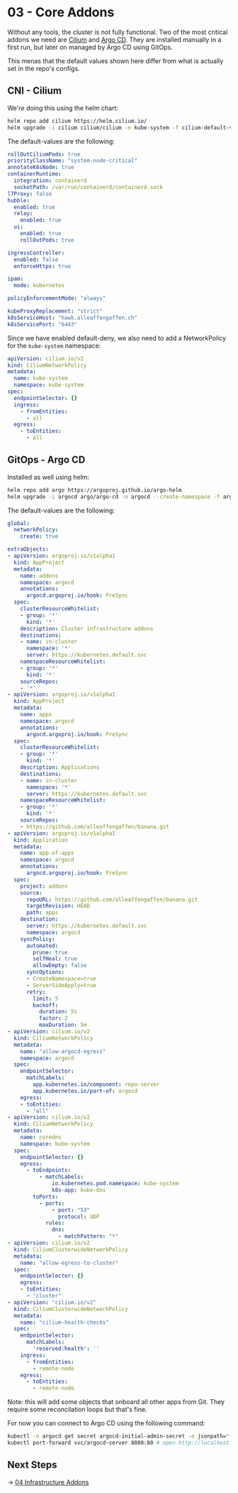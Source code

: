 # 03 - Core Addons

Without any tools, the cluster is not fully functional. Two of the most critical addons we need are [Cilium](https://cilium.io) and [Argo CD](https://argoproj.io). They are installed manually in a first run, but later on managed by Argo CD using GitOps.

This menas that the default values shown here differ from what is actually set in the repo's configs.

## CNI - Cilium

We're doing this using the helm chart:

```bash
helm repo add cilium https://helm.cilium.io/ 
helm upgrade -i cilium cilium/cilium -n kube-system -f cilium-default-values.yaml
```

The default-values are the following:

```yaml
rollOutCiliumPods: true
priorityClassName: "system-node-critical"
annotateK8sNode: true
containerRuntime:
  integration: containerd
  socketPath: /var/run/containerd/containerd.sock
l7Proxy: false
hubble:
  enabled: true
  relay:
    enabled: true
  ui:
    enabled: true
    rollOutPods: true

ingressController:
  enabled: false
  enforceHttps: true

ipam:
  mode: kubernetes

policyEnforcementMode: "always"

kubeProxyReplacement: "strict"
k8sServiceHost: "hawk.alleaffengaffen.ch"
k8sServicePort: "6443"
```

Since we have enabled default-deny, we also need to add a NetworkPolicy for the `kube-system` namespace:

```yaml
apiVersion: cilium.io/v2
kind: CiliumNetworkPolicy
metadata:
  name: kube-system
  namespace: kube-system
spec:
  endpointSelector: {}
  ingress:
    - fromEntities:
      - all
  egress:
    - toEntities: 
      - all
```

## GitOps - Argo CD

Installed as well using helm:

```bash
helm repo add argo https://argoproj.github.io/argo-helm 
helm upgrade -i argocd argo/argo-cd -n argocd --create-namespace -f argocd-default-values.yaml
```

The default-values are the following:

```yaml
global:
  networkPolicy:
    create: true

extraObjects:
- apiVersion: argoproj.io/v1alpha1
  kind: AppProject
  metadata:
    name: addons
    namespace: argocd
    annotations:
      argocd.argoproj.io/hook: PreSync
  spec:
    clusterResourceWhitelist:
    - group: '*'
      kind: '*'
    description: Cluster infrastructure addons
    destinations:
    - name: in-cluster
      namespace: '*'
      server: https://kubernetes.default.svc
    namespaceResourceWhitelist:
    - group: '*'
      kind: '*'
    sourceRepos:
    - '*'
- apiVersion: argoproj.io/v1alpha1
  kind: AppProject
  metadata:
    name: apps
    namespace: argocd
    annotations:
      argocd.argoproj.io/hook: PreSync
  spec:
    clusterResourceWhitelist:
    - group: '*'
      kind: '*'
    description: Applications
    destinations:
    - name: in-cluster
      namespace: '*'
      server: https://kubernetes.default.svc
    namespaceResourceWhitelist:
    - group: '*'
      kind: '*'
    sourceRepos:
    - https://github.com/alleaffengaffen/banana.git
- apiVersion: argoproj.io/v1alpha1
  kind: Application
  metadata:
    name: app-of-apps
    namespace: argocd
    annotations:
      argocd.argoproj.io/hook: PreSync
  spec:
    project: addons
    source:
      repoURL: https://github.com/alleaffengaffen/banana.git
      targetRevision: HEAD
      path: apps
    destination:
      server: https://kubernetes.default.svc
      namespace: argocd
    syncPolicy:
      automated:
        prune: true
        selfHeal: true
        allowEmpty: false
      syncOptions:
      - CreateNamespace=true
      - ServerSideApply=true
      retry:
        limit: 5
        backoff:
          duration: 5s
          factor: 2
          maxDuration: 5m
- apiVersion: cilium.io/v2
  kind: CiliumNetworkPolicy
  metadata:
    name: "allow-argocd-egress"
    namespace: argocd
  spec:
    endpointSelector:
      matchLabels:
        app.kubernetes.io/component: repo-server
        app.kubernetes.io/part-of: argocd
    egress:
    - toEntities:
      - "all"
- apiVersion: cilium.io/v2
  kind: CiliumNetworkPolicy
  metadata:
    name: coredns
    namespace: kube-system
  spec:
    endpointSelector: {}
    egress:
      - toEndpoints:
          - matchLabels:
              io.kubernetes.pod.namespace: kube-system
              k8s-app: kube-dns
        toPorts:
          - ports:
              - port: "53"
                protocol: UDP
            rules:
              dns:
                - matchPattern: "*"
- apiVersion: cilium.io/v2
  kind: CiliumClusterwideNetworkPolicy
  metadata:
    name: "allow-egress-to-cluster"
  spec:
    endpointSelector: {}
    egress:
    - toEntities:
      - "cluster"
- apiVersion: "cilium.io/v2"
  kind: CiliumClusterwideNetworkPolicy
  metadata:
    name: "cilium-health-checks"
  spec:
    endpointSelector:
      matchLabels:
        'reserved:health': ''
    ingress:
      - fromEntities:
        - remote-node
    egress:
      - toEntities:
        - remote-node
```

Note: this will add some objects that onboard all other apps from Git. They require some reconcilation loops but that's fine.

For now you can connect to Argo CD using the following command:

```bash
kubectl -n argocd get secret argocd-initial-admin-secret -o jsonpath="{.data.password}" | base64 -d
kubectl port-forward svc/argocd-server 8080:80 # open http://localhost:8080
```

## Next Steps

-> [04 Infrastructure Addons](./04_infra_addons.md)
